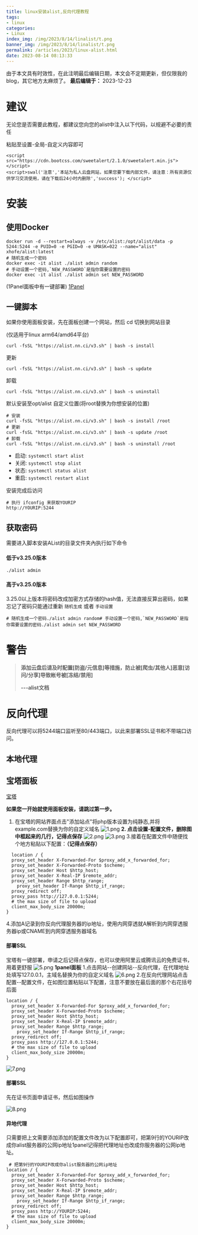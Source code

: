 ```yaml
---
title: linux安装alist,反向代理教程
tags: 
- linux
categories: 
- Linux
index_img: /img/2023/8/14/linalist/t.png
banner_img: /img/2023/8/14/linalist/t.png
permalink: /articles/2023/linux-alist.html
date: 2023-08-14 08:13:33
---
```


由于本文具有时效性，在此注明最后编辑日期，本文会不定期更新，但仅限我的blog，其它地方太麻烦了。 **最后编辑于：** 2023-12-23

# 建议

无论您是否需要此教程，都建议您向您的alist中注入以下代码，以规避不必要的责任

粘贴至设置-全局-自定义内容即可
```
<script src="https://cdn.bootcss.com/sweetalert/2.1.0/sweetalert.min.js"></script>
<script>swal('注意','本站为私人云盘网站，如果您要下载内部文件，请注意：所有资源仅供学习交流使用，请在下载后24小时内删除','success'); </script>
```

# 安装
## 使用Docker
```
docker run -d --restart=always -v /etc/alist:/opt/alist/data -p 5244:5244 -e PUID=0 -e PGID=0 -e UMASK=022 --name="alist" xhofe/alist:latest
# 随机生成一个密码
docker exec -it alist ./alist admin random
# 手动设置一个密码,`NEW_PASSWORD`是指你需要设置的密码
docker exec -it alist ./alist admin set NEW_PASSWORD
```
(1Panel面板中有一键部署)
[1Panel](https://1panel.cn/)
## 一键脚本
如果你使用面板安装，先在面板创建一个网站，然后 cd 切换到网站目录

(仅适用于linux arm64/amd64平台)

```
curl -fsSL "https://alist.nn.ci/v3.sh" | bash -s install
```

更新

```
curl -fsSL "https://alist.nn.ci/v3.sh" | bash -s update
```

卸载

```
curl -fsSL "https://alist.nn.ci/v3.sh" | bash -s uninstall
```

默认安装至opt/alist
自定义位置(将root替换为你想安装的位置)

```
# 安装
curl -fsSL "https://alist.nn.ci/v3.sh" | bash -s install /root
# 更新
curl -fsSL "https://alist.nn.ci/v3.sh" | bash -s update /root
# 卸载
curl -fsSL "https://alist.nn.ci/v3.sh" | bash -s uninstall /root
```

* 启动: `systemctl start alist`
* 关闭: `systemctl stop alist`
* 状态: `systemctl status alist`
* 重启: `systemctl restart alist`

安装完成后访问

```
# 执行 ifconfig 来获取YOURIP
http://YOURIP:5244
```

## 获取密码

需要进入脚本安装AList的目录文件夹內执行如下命令

#### 低于v3.25.0版本

```
./alist admin
```

#### 高于v3.25.0版本

3.25.0以上版本将密码改成加密方式存储的hash值，无法直接反算出密码，如果忘记了密码只能通过重新 `随机生成` 或者 `手动设置`

```
# 随机生成一个密码./alist admin random# 手动设置一个密码,`NEW_PASSWORD`是指你需要设置的密码./alist admin set NEW_PASSWORD
```
# 警告

> **添加云盘后请及时配置[防盗/元信息]等措施，防止被[爬虫/其他人]恶意[访问/分享]导致帐号被[冻结/禁用]**
> 
> **---alist文档**

# 反向代理

反向代理可以将5244端口监听至80/443端口，以此来部署SSL证书和不带端口访问。

## 本地代理

## 宝塔面板

[宝塔](https://www.bt.cn/?invite_code=M192aGJreGU=)

**如果您一开始就使用面板安装，请跳过第一步。**

1. 在宝塔的网站界面点击"添加站点"将php版本设置为纯静态,并将example.com替换为你的自定义域名
![1.png](/img/2023/8/14/linalist/1.png)
**2. 点击设置-配置文件，删除图中框起来的几行，记得点保存**
![2.png](/img/2023/8/14/linalist/2.png)
![3.png](/img/2023/8/14/linalist/3.png)
3.接着在配置文件中随便找个地方粘贴以下配置：**（记得点保存）**

```
  location / {
  proxy_set_header X-Forwarded-For $proxy_add_x_forwarded_for;
  proxy_set_header X-Forwarded-Proto $scheme;
  proxy_set_header Host $http_host;
  proxy_set_header X-Real-IP $remote_addr;
  proxy_set_header Range $http_range;
	proxy_set_header If-Range $http_if_range;
  proxy_redirect off;
  proxy_pass http://127.0.0.1:5244;
  # the max size of file to upload
  client_max_body_size 20000m;
}
```
4.添加A记录到你反向代理服务器的ip地址，使用内网穿透就A解析到内网穿透服务器ip或CNAME到内网穿透服务器域名
#### **部署SSL**
宝塔有一键部署，申请之后记得点保存，也可以使用阿里云或腾讯云的免费证书，用着更舒服
![5.png](/img/2023/8/14/linalist/5.png)
**1panel面板**
1.点击网站--创建网站--反向代理，在代理地址处填写127.0.0.1，主域名替换为你的自定义域名
![6.png](/img/2023/8/14/linalist/6.png)
2.在反向代理网站点击配置--配置文件，在如图位置粘贴以下配置，注意不要放在最后面的那个右花括号后面
```
location / {
  proxy_set_header X-Forwarded-For $proxy_add_x_forwarded_for;
  proxy_set_header X-Forwarded-Proto $scheme;
  proxy_set_header Host $http_host;
  proxy_set_header X-Real-IP $remote_addr;
  proxy_set_header Range $http_range;
	proxy_set_header If-Range $http_if_range;
  proxy_redirect off;
  proxy_pass http://127.0.0.1:5244;
  # the max size of file to upload
  client_max_body_size 20000m;
}

```
   
![7.png](/img/2023/8/14/linalist/7.png)
#### **部署SSL**
   
先在证书页面申请证书，然后如图操作
   
![8.png](/img/2023/8/14/linalist/8.png)
#### **异地代理**
   
只需要把上文需要添加添加的配置文件改为以下配置即可，把第9行的YOURIP改成你alist服务器的公网ip地址1panel记得把代理地址也改成你服务器的公网ip地址。
```
 # 把第9行的YOURIP改成你alist服务器的公网ip地址
location / {
  proxy_set_header X-Forwarded-For $proxy_add_x_forwarded_for;
  proxy_set_header X-Forwarded-Proto $scheme;
  proxy_set_header Host $http_host;
  proxy_set_header X-Real-IP $remote_addr;
  proxy_set_header Range $http_range;
	proxy_set_header If-Range $http_if_range;
  proxy_redirect off;
  proxy_pass http://YOURIP:5244;
  # the max size of file to upload
  client_max_body_size 20000m;
}
```